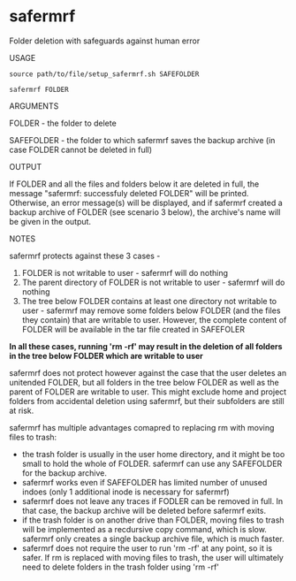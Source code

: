 # safermrf
Folder deletion with safeguards against human error

USAGE

``source path/to/file/setup_safermrf.sh SAFEFOLDER``

``safermrf FOLDER``

ARGUMENTS

FOLDER - the folder to delete

SAFEFOLDER - the folder to which safermrf saves the backup archive (in case FOLDER cannot be deleted in full)

OUTPUT

If FOLDER and all the files and folders below it are deleted in full, the message "safermrf: successfuly deleted FOLDER" will be printed.
Otherwise, an error message(s) will be displayed, and if safermrf created a backup archive of FOLDER (see scenario 3 below), the archive's name will be given in the output.

NOTES

safermrf protects against these 3 cases -
1) FOLDER is not writable to user - safermrf will do nothing
2) The parent directory of FOLDER is not writable to user - safermrf will do nothing
3) The tree below FOLDER contains at least one directory not writable to user - safermrf may remove some folders below FOLDER (and the files they contain) that are writable to user. However, the complete content of FOLDER will be available in the tar file created in SAFEFOLER
  
**In all these cases, running 'rm -rf' may result in the deletion of all folders in the tree below FOLDER which are writable to user**

safermrf does not protect however against the case that the user deletes an unitended FOLDER, but all folders in the tree below FOLDER as well as the parent of FOLDER are writable to user. This might exclude home and project folders from accidental deletion using safermrf, but their subfolders are still at risk.

safermrf has multiple advantages comapred to replacing rm with moving files to trash:

- the trash folder is usually in the user home directory, and it might be too small to hold the whole of FOLDER. safermrf can use any SAFEFOLDER for the backup archive.
- safermrf works even if SAFEFOLDER has limited number of unused indoes (only 1 additional inode is necessary for safermrf)
- safermrf does not leave any traces if FODLER can be removed in full. In that case, the backup archive will be deleted before safermrf exits.
- if the trash folder is on another drive than FOLDER, moving files to trash will be implemented as a recdursive copy command, which is slow. safermrf only creates a single backup archive file, which is much faster.
- safermrf does not require the user to run 'rm -rf' at any point, so it is safer. If rm is replaced with moving files to trash, the user will ultimately need to delete folders in the trash folder using 'rm -rf'
